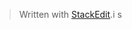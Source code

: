 


> Written with [StackEdit](https://stackedit.io/).i s
<!--stackedit_data:
eyJoaXN0b3J5IjpbMTg5Mjg1NjU2NCw3MzA5OTgxMTZdfQ==
-->